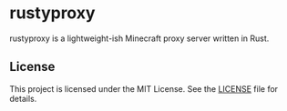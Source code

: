 # rustyproxy

rustyproxy is a lightweight-ish Minecraft proxy server written in Rust.

## License

This project is licensed under the MIT License. See the [LICENSE](LICENSE) file for details.
